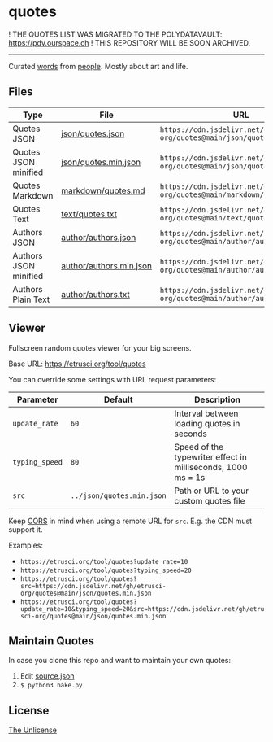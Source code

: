# quotes

! THE QUOTES LIST WAS MIGRATED TO THE POLYDATAVAULT: <https://pdv.ourspace.ch>
! THIS REPOSITORY WILL BE SOON ARCHIVED.

---

Curated [words](./markdown/quotes.md) from [people](./author/authors.txt). Mostly about art and life.




## Files

|Type                   | File                                                 | URL                                                            |
|-----------------------|------------------------------------------------------|----------------------------------------------------------------|
| Quotes JSON           | [json/quotes.json](./json/quotes.json)               | `https://cdn.jsdelivr.net/gh/etrusci-org/quotes@main/json/quotes.json`        |
| Quotes JSON minified  | [json/quotes.min.json](./json/quotes.min.json)       | `https://cdn.jsdelivr.net/gh/etrusci-org/quotes@main/json/quotes.min.json`    |
| Quotes Markdown       | [markdown/quotes.md](./markdown/quotes.md)           | `https://cdn.jsdelivr.net/gh/etrusci-org/quotes@main/markdown/quotes.md`      |
| Quotes Text           | [text/quotes.txt](./text/quotes.txt)                 | `https://cdn.jsdelivr.net/gh/etrusci-org/quotes@main/text/quotes.txt`         |
| Authors JSON          | [author/authors.json](./author/authors.json)         | `https://cdn.jsdelivr.net/gh/etrusci-org/quotes@main/author/authors.json`     |
| Authors JSON minified | [author/authors.min.json](./author/authors.min.json) | `https://cdn.jsdelivr.net/gh/etrusci-org/quotes@main/author/authors.min.json` |
| Authors Plain Text    | [author/authors.txt](./author/authors.txt)           | `https://cdn.jsdelivr.net/gh/etrusci-org/quotes@main/author/authors.txt`      |




## Viewer

Fullscreen random quotes viewer for your big screens.

Base URL: <https://etrusci.org/tool/quotes>

You can override some settings with URL request parameters:

| Parameter      | Default                   | Description                                                  |
|----------------|---------------------------|--------------------------------------------------------------|
| `update_rate`  | `60`                      | Interval between loading quotes in seconds                   |
| `typing_speed` | `80`                      | Speed of the typewriter effect in milliseconds, 1000 ms = 1s |
| `src`          | `../json/quotes.min.json` | Path or URL to your custom quotes file                       |

Keep [CORS](https://en.wikipedia.org/wiki/Cross-origin_resource_sharing) in mind when using a remote URL for `src`. E.g. the CDN must support it.

Examples:

- `https://etrusci.org/tool/quotes?update_rate=10`
- `https://etrusci.org/tool/quotes?typing_speed=20`
- `https://etrusci.org/tool/quotes?src=https://cdn.jsdelivr.net/gh/etrusci-org/quotes@main/json/quotes.min.json`
- `https://etrusci.org/tool/quotes?update_rate=10&typing_speed=20&src=https://cdn.jsdelivr.net/gh/etrusci-org/quotes@main/json/quotes.min.json`




## Maintain Quotes

In case you clone this repo and want to maintain your own quotes:

1. Edit [source.json](./source.json)
2. `$ python3 bake.py`




## License

[The Unlicense](./LICENSE.md)
